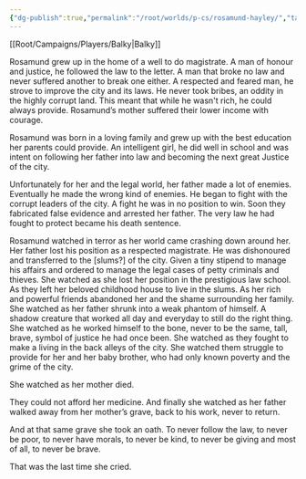 ```yaml
---
{"dg-publish":true,"permalink":"/root/worlds/p-cs/rosamund-hayley/","tags":["Mafia","Tauhu"]}
---
```



[[Root/Campaigns/Players/Balky\|Balky]]

Rosamund grew up in the home of a well to do magistrate. A man of honour and justice, he followed the law to the letter. A man that broke no law and never suffered another to break one either. A respected and feared man, he strove to improve the city and its laws. He never took bribes, an oddity in the highly corrupt land. This meant that while he wasn't rich, he could always provide. Rosamund’s mother suffered their lower income with courage.  

Rosamund was born in a loving family and grew up with the best education her parents could provide. An intelligent girl, he did well in school and was intent on following her father into law and becoming the next great Justice of the city.   

Unfortunately for her and the legal world, her father made a lot of enemies. Eventually he made the wrong kind of enemies. He began to fight with the corrupt leaders of the city. A fight he was in no position to win. Soon they fabricated false evidence and arrested her father. The very law he had fought to protect became his death sentence.

Rosamund watched in terror as her world came crashing down around her. Her father lost his position as a respected magistrate. He was dishonoured and transferred to the [slums?] of the city. Given a tiny stipend to manage his affairs and ordered to manage the legal cases of petty criminals and thieves. She watched as she lost her position in the prestigious law school. As they left her beloved childhood house to live in the slums. As her rich and powerful friends abandoned her and the shame surrounding her family. She watched as her father shrunk into a weak phantom of himself. A shadow creature that worked all day and everyday to still do the right thing. She watched as he worked himself to the bone, never to be the same, tall, brave, symbol of justice he had once been. She watched as they fought to make a living in the back alleys of the city. She watched them struggle to provide for her and her baby brother, who had only known poverty and the grime of the city. 

She watched as her mother died.

They could not afford her medicine. And finally she watched as her father walked away from her mother’s grave, back to his work, never to return. 

And at that same grave she took an oath. To never follow the law, to never be poor, to never have morals, to never be kind, to never be giving and most of all, to never be brave.  
  
That was the last time she cried.
